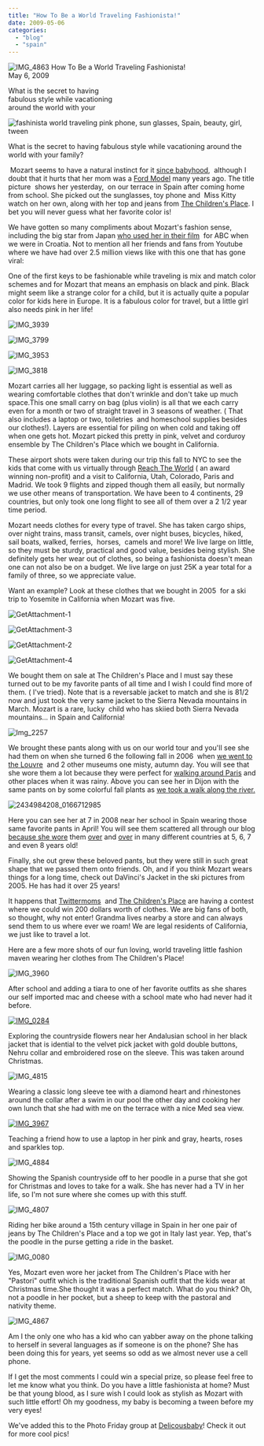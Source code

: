 ```yaml
---
title: "How To Be a World Traveling Fashionista!"
date: 2009-05-06
categories: 
  - "blog"
  - "spain"
---
```


 ![IMG_4863](https://pub-ac94b3f306b24c0dba4238943c97f2e1.r2.dev/6a00e5502a9507883301156f7c6563970c.jpg) How To Be a World Traveling Fashionista!  
May 6, 2009

What is the secret to having  
fabulous style while vacationing  
around the world with your

<!--more-->

![fashinista world traveling pink phone, sun glasses, Spain, beauty, girl, tween](https://pub-ac94b3f306b24c0dba4238943c97f2e1.r2.dev/6a00e5502a95078833011570727a7a970b.jpg)

What is the secret to having fabulous style while vacationing around the world with your family?

 Mozart seems to have a natural instinct for it [since babyhood](http://soultravelers3new.local/2006/08/timing-is-eve-1.html),  although I doubt that it hurts that her mom was a [Ford Model](http://www.fordmodels.com/main.cfm) many years ago. The title picture  shows her yesterday,  on our terrace in Spain after coming home from school. She picked out the sunglasses, toy phone and  Miss Kitty watch on her own, along with her top and jeans from [The Children's Place](http://childrensplace.com/). I bet you will never guess what her favorite color is!

We have gotten so many compliments about Mozart's fashion sense, including the big star from Japan [who used her in their film](http://soultravelers3new.local/2007/09/mozarts-film-de.html)  for ABC when we were in Croatia. Not to mention all her friends and fans from Youtube where we have had over 2.5 million views like with this one that has gone viral:

  
One of the first keys to be fashionable while traveling is mix and match color schemes and for Mozart that means an emphasis on black and pink. Black might seem like a strange color for a child, but it is actually quite a popular color for kids here in Europe. It is a fabulous color for travel, but a little girl also needs pink in her life!

![IMG_3939](https://pub-ac94b3f306b24c0dba4238943c97f2e1.r2.dev/6a00e5502a9507883301157072c3dc970b.jpg) 

  
![IMG_3799](https://pub-ac94b3f306b24c0dba4238943c97f2e1.r2.dev/6a00e5502a9507883301157072c4b1970b.jpg) 

  
![IMG_3953](https://pub-ac94b3f306b24c0dba4238943c97f2e1.r2.dev/6a00e5502a9507883301156f7cbd69970c.jpg) 

  
![IMG_3818](https://pub-ac94b3f306b24c0dba4238943c97f2e1.r2.dev/6a00e5502a9507883301156f7cc1e7970c.jpg)

Mozart carries all her luggage, so packing light is essential as well as wearing comfortable clothes that don't wrinkle and don't take up much space.This one small carry on bag (plus violin) is all that we each carry even for a month or two of straight travel in 3 seasons of weather. ( That also includes a laptop or two, toiletries  and homeschool supplies besides our clothes!). Layers are essential for piling on when cold and taking off when one gets hot. Mozart picked this pretty in pink, velvet and corduroy ensemble by The Children's Place which we bought in California.

These airport shots were taken during our trip this fall to NYC to see the kids that come with us virtually through [Reach The World](http://www.reachtheworld.org/journey/journeytoeurope) ( an award winning non-profit) and a visit to California, Utah, Colorado, Paris and Madrid. We took 9 flights and zipped though them all easily, but normally we use other means of transportation. We have been to 4 continents, 29 countries, but only took one long flight to see all of them over a 2 1/2 year time period.

Mozart needs clothes for every type of travel. She has taken cargo ships, over night trains, mass transit, camels, over night buses, bicycles, hiked, sail boats, walked, ferries,  horses,  camels and more! We live large on little, so they must be sturdy, practical and good value, besides being stylish. She definitely gets her wear out of clothes, so being a fashionista doesn't mean one can not also be on a budget. We live large on just 25K a year total for a family of three, so we appreciate value.

Want an example? Look at these clothes that we bought in 2005  for a ski trip to Yosemite in California when Mozart was five.

![GetAttachment-1](https://pub-ac94b3f306b24c0dba4238943c97f2e1.r2.dev/6a00e5502a9507883301156f7cd572970c.jpg)

![GetAttachment-3](https://pub-ac94b3f306b24c0dba4238943c97f2e1.r2.dev/6a00e5502a9507883301156f7cd68c970c.jpg)

![GetAttachment-2](https://pub-ac94b3f306b24c0dba4238943c97f2e1.r2.dev/6a00e5502a9507883301157072df1d970b.jpg)

![GetAttachment-4](https://pub-ac94b3f306b24c0dba4238943c97f2e1.r2.dev/6a00e5502a9507883301157072df75970b.jpg)

We bought them on sale at The Children's Place and I must say these turned out to be my favorite pants of all time and I wish I could find more of them. ( I've tried). Note that is a reversable jacket to match and she is 81/2 now and just took the very same jacket to the Sierra Nevada mountains in March. Mozart is a rare, lucky  child who has skiied both Sierra Nevada mountains... in Spain and California!

![Img_2257](https://pub-ac94b3f306b24c0dba4238943c97f2e1.r2.dev/6a00e5502a9507883301156f7ced6d970c.png)

We brought these pants along with us on our world tour and you'll see she had them on when she turned 6 the following fall in 2006  when [we went to the Louvre](http://soultravelers3new.local/2006/09/3-museums-in-a.html)  and 2 other museums one misty, autumn day. You will see that she wore them a lot because they were perfect for [walking around Paris](http://soultravelers3new.local/2006/09/madeline-linea.html) and other places when it was rainy. Above you can see her in Dijon with the same pants on by some colorful fall plants as [we took a walk along the river.](http://soultravelers3new.local/2006/10/hello-cote-dor.html)

![2434984208_0166712985](https://pub-ac94b3f306b24c0dba4238943c97f2e1.r2.dev/6a00e5502a9507883301157072f9bf970b.jpg)

Here you can see her at 7 in 2008 near her school in Spain wearing those same favorite pants in April! You will see them scattered all through our blog [because she wore](http://soultravelers3new.local/2007/11/the-golden-city.html#more) them [over](http://soultravelers3new.local/2008/02/romeo-juliet-in.html) and [over](http://soultravelers3new.local/2007/10/sassy-salzburg.html) in many different countries at 5, 6, 7 and even 8 years old!

Finally, she out grew these beloved pants, but they were still in such great shape that we passed them onto friends. Oh, and if you think Mozart wears things for a long time, check out DaVinci's Jacket in the ski pictures from 2005. He has had it over 25 years!

It happens that [Twittermoms](http://www.twittermoms.com/forum/topics/show-tell-time-got-the-most?utm_source=Twittermoms+Member+Newsletter&utm_campaign=e6e71ad867-TMWN_EMAIL_CAMPAIGN&utm_medium=email&id=2291408%3ATopic%3A896736&page=1#comments)  and [The Children's Place](http://www.childrensplace.com/webapp/wcs/stores/servlet/Home?storeId=10001&langId=-1&catalogId=10001) are having a contest where we could win 200 dollars worth of clothes. We are big fans of both, so thought, why not enter! Grandma lives nearby a store and can always send them to us where ever we roam! We are legal residents of California, we just like to travel a lot.

Here are a few more shots of our fun loving, world traveling little fashion maven wearing her clothes from The Children's Place!

![IMG_3960](https://pub-ac94b3f306b24c0dba4238943c97f2e1.r2.dev/6a00e5502a950788330115707316f0970b.jpg)

After school and adding a tiara to one of her favorite outfits as she shares our self imported mac and cheese with a school mate who had never had it before.

[![IMG_0284](https://pub-ac94b3f306b24c0dba4238943c97f2e1.r2.dev/6a00e5502a9507883301157073185b970b.jpg)](http://soultravelers3new.local/wp-content/uploads/wp-content/uploads/2025/09/6a00e5502a9507883301157073185b970b-300x223.jpg)

Exploring the countryside flowers near her Andalusian school in her black jacket that is idential to the velvet pick jacket with gold double buttons, Nehru collar and embroidered rose on the sleeve. This was taken around Christmas.

![IMG_4815](https://pub-ac94b3f306b24c0dba4238943c97f2e1.r2.dev/6a00e5502a9507883301156f7d14ff970c.jpg)

Wearing a classic long sleeve tee with a diamond heart and rhinestones around the collar after a swim in our pool the other day and cooking her own lunch that she had with me on the terrace with a nice Med sea view.

[![IMG_3967](https://pub-ac94b3f306b24c0dba4238943c97f2e1.r2.dev/6a00e5502a9507883301156f7d17cc970c.jpg)](http://soultravelers3new.local/wp-content/uploads/wp-content/uploads/2025/09/6a00e5502a9507883301156f7d17cc970c-150x150.jpg)

Teaching a friend how to use a laptop in her pink and gray, hearts, roses and sparkles top.

![IMG_4884](https://pub-ac94b3f306b24c0dba4238943c97f2e1.r2.dev/6a00e5502a9507883301156f7d1966970c.jpg)

Showing the Spanish countryside off to her poodle in a purse that she got for Christmas and loves to take for a walk. She has never had a TV in her life, so I'm not sure where she comes up with this stuff.

![IMG_4807](https://pub-ac94b3f306b24c0dba4238943c97f2e1.r2.dev/6a00e5502a95078833011570732157970b.jpg)

Riding her bike around a 15th century village in Spain in her one pair of jeans by The Children's Place and a top we got in Italy last year. Yep, that's the poodle in the purse getting a ride in the basket.

![IMG_0080](https://pub-ac94b3f306b24c0dba4238943c97f2e1.r2.dev/6a00e5502a9507883301156f7d1d64970c.jpg)

Yes, Mozart even wore her jacket from The Children's Place with her "Pastori" outfit which is the traditional Spanish outfit that the kids wear at Christmas time.She thought it was a perfect match. What do you think? Oh, not a poodle in her pocket, but a sheep to keep with the pastoral and nativity theme.

![IMG_4867](https://pub-ac94b3f306b24c0dba4238943c97f2e1.r2.dev/6a00e5502a95078833011570732502970b.jpg)

Am I the only one who has a kid who can yabber away on the phone talking to herself in several languages as if someone is on the phone? She has been doing this for years, yet seems so odd as we almost never use a cell phone.

If I get the most comments I could win a special prize, so please feel free to let me know what you think. Do you have a little fashionista at home? Must be that young blood, as I sure wish I could look as stylish as Mozart with such little effort! Oh my goodness, my baby is becoming a tween before my very eyes!

We've added this to the Photo Friday group at [Delicousbaby](http://www.deliciousbaby.com/)! Check it out for more cool pics!
